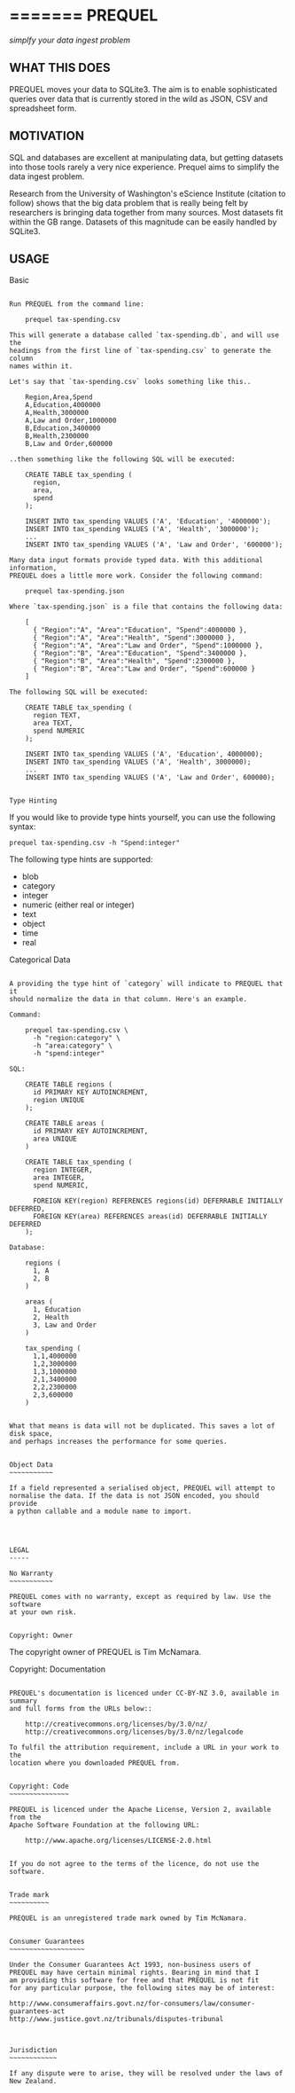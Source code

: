 =======
PREQUEL
=======

*simplfy your data ingest problem*



WHAT THIS DOES
--------------

PREQUEL moves your data to SQLite3. The aim is to enable sophisticated
queries over data that is currently stored in the wild as JSON, CSV and
spreadsheet form.


MOTIVATION
----------

SQL and databases are excellent at manipulating data, but getting datasets
into those tools rarely a very nice experience. Prequel aims to simplify the
data ingest problem.

Research from the University of Washington's eScience Institute (citation to
follow) shows that the big data problem that is really being felt by
researchers is bringing data together from many sources. Most datasets fit
within the GB range. Datasets of this magnitude can be easily handled by
SQLite3.


USAGE
-----

Basic
~~~~~

Run PREQUEL from the command line:

    prequel tax-spending.csv

This will generate a database called `tax-spending.db`, and will use the
headings from the first line of `tax-spending.csv` to generate the column
names within it.

Let's say that `tax-spending.csv` looks something like this..

    Region,Area,Spend
    A,Education,4000000
    A,Health,3000000
    A,Law and Order,1000000
    B,Education,3400000
    B,Health,2300000
    B,Law and Order,600000

..then something like the following SQL will be executed:

    CREATE TABLE tax_spending (
      region,
      area,
      spend
    );

    INSERT INTO tax_spending VALUES ('A', 'Education', '4000000');
    INSERT INTO tax_spending VALUES ('A', 'Health', '3000000');
    ...
    INSERT INTO tax_spending VALUES ('A', 'Law and Order', '600000');

Many data input formats provide typed data. With this additional information,
PREQUEL does a little more work. Consider the following command:

    prequel tax-spending.json

Where `tax-spending.json` is a file that contains the following data:

    [
      { "Region":"A", "Area":"Education", "Spend":4000000 },
      { "Region":"A", "Area":"Health", "Spend":3000000 },
      { "Region":"A", "Area":"Law and Order", "Spend":1000000 },
      { "Region":"B", "Area":"Education", "Spend":3400000 },
      { "Region":"B", "Area":"Health", "Spend":2300000 },
      { "Region":"B", "Area":"Law and Order", "Spend":600000 }
    ]

The following SQL will be executed:

    CREATE TABLE tax_spending (
      region TEXT,
      area TEXT,
      spend NUMERIC
    );

    INSERT INTO tax_spending VALUES ('A', 'Education', 4000000);
    INSERT INTO tax_spending VALUES ('A', 'Health', 3000000);
    ...
    INSERT INTO tax_spending VALUES ('A', 'Law and Order', 600000);


Type Hinting
~~~~~~~~~~~~

If you would like to provide type hints yourself, you can use the
following syntax:

    prequel tax-spending.csv -h "Spend:integer"

The following type hints are supported:

 - blob
 - category
 - integer
 - numeric (either real or integer)
 - text
 - object
 - time
 - real


Categorical Data
~~~~~~~~~~~~~~~~

A providing the type hint of `category` will indicate to PREQUEL that it
should normalize the data in that column. Here's an example.

Command:

    prequel tax-spending.csv \
      -h "region:category" \
      -h "area:category" \
      -h "spend:integer"

SQL:

    CREATE TABLE regions (
      id PRIMARY KEY AUTOINCREMENT,
      region UNIQUE
    );

    CREATE TABLE areas (
      id PRIMARY KEY AUTOINCREMENT,
      area UNIQUE
    )

    CREATE TABLE tax_spending (
      region INTEGER,
      area INTEGER,
      spend NUMERIC,

      FOREIGN KEY(region) REFERENCES regions(id) DEFERRABLE INITIALLY DEFERRED,
      FOREIGN KEY(area) REFERENCES areas(id) DEFERRABLE INITIALLY DEFERRED
    );

Database:

    regions (
      1, A
      2, B
    )

    areas (
      1, Education
      2, Health
      3, Law and Order
    )

    tax_spending (
      1,1,4000000
      1,2,3000000
      1,3,1000000
      2,1,3400000
      2,2,2300000
      2,3,600000
    )


What that means is data will not be duplicated. This saves a lot of disk space,
and perhaps increases the performance for some queries.


Object Data
~~~~~~~~~~~

If a field represented a serialised object, PREQUEL will attempt to
normalise the data. If the data is not JSON encoded, you should provide
a python callable and a module name to import.




LEGAL
-----

No Warranty
~~~~~~~~~~~

PREQUEL comes with no warranty, except as required by law. Use the software
at your own risk.


Copyright: Owner
~~~~~~~~~~~~~~~~

The copyright owner of PREQUEL is Tim McNamara.


Copyright: Documentation
~~~~~~~~~~~~~~~~~~~~~~~~

PREQUEL's documentation is licenced under CC-BY-NZ 3.0, available in summary
and full forms from the URLs below::

    http://creativecommons.org/licenses/by/3.0/nz/
    http://creativecommons.org/licenses/by/3.0/nz/legalcode

To fulfil the attribution requirement, include a URL in your work to the
location where you downloaded PREQUEL from.


Copyright: Code
~~~~~~~~~~~~~~~

PREQUEL is licenced under the Apache License, Version 2, available from the
Apache Software Foundation at the following URL:

    http://www.apache.org/licenses/LICENSE-2.0.html


If you do not agree to the terms of the licence, do not use the software.


Trade mark
~~~~~~~~~~

PREQUEL is an unregistered trade mark owned by Tim McNamara.


Consumer Guarantees
~~~~~~~~~~~~~~~~~~~

Under the Consumer Guarantees Act 1993, non-business users of
PREQUEL may have certain minimal rights. Bearing in mind that I
am providing this software for free and that PREQUEL is not fit
for any particular purpose, the following sites may be of interest:

http://www.consumeraffairs.govt.nz/for-consumers/law/consumer-guarantees-act
http://www.justice.govt.nz/tribunals/disputes-tribunal



Jurisdiction
~~~~~~~~~~~~

If any dispute were to arise, they will be resolved under the laws of
New Zealand.

